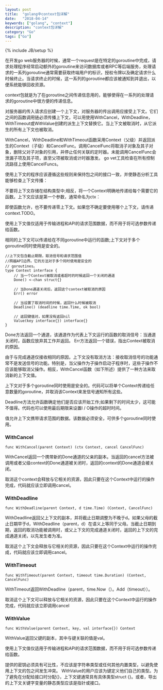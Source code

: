 ```yaml
---
layout: post
title:  "golang中context包详解"
date:   "2018-04-14"
keywords: ["golang", "context"]
description: "context包详解"
category: "Go"
tags: ["Go"]
---
```

{% include JB/setup %}

在开发go web服务器的时候，通常一个request是在特定的goroutine中完成，请求处理程序经常启动额外的goroutine来访问数据库或者RPC等后端服务，处理请求的一系列goroutine通常需要获取终端用户的标识，授权令牌以及确定请求什么时候终止。当请求终止的时候，这一系列的goroutine都应该被通知到并退出，以便系统能够回收资源。

context包就是为了在goroutine之间传递信息用的，能够使得在一系列的处理请求的goroutine中很方便的传递信息。


对服务器的传入请求应创建一个上下文，对服务器的传出调用应接受上下文。它们之间的函数调用链必须传播上下文，可以用使用WithCancel，WithDeadline，WithTimeout或WithValue创建的派生上下文替换它。当上下文被取消时，从它派生的所有上下文也被取消。

WithCancel，WithDeadline和WithTimeout函数采用Context（父级）并返回派生的Context（子级）和CancelFunc。调用CancelFunc将取消子对象及其子对象，删除父对子对象的引用，并停止任何关联的定时器。未能调用CancelFunc会泄漏子项及其子项，直至父项被取消或计时器激发。 go vet工具检查在所有控制流路径上使用CancelFuncs。

使用上下文的程序应该遵循这些规则来保持包之间的接口一致，并使静态分析工具能够检查上下文传播：

不要将上下文存储在结构类型中;相反，将一个Context明确地传递给每个需要它的函数。上下文应该是第一个参数，通常命名为ctx：

即使函数允许，也不要传递零上下文。如果您不确定要使用哪个上下文，请传递context.TODO。

使用上下文值仅适用于传输进程和API的请求范围数据，而不用于将可选参数传递给函数。

相同的上下文可以传递给在不同goroutine中运行的函数;上下文对于多个goroutine同时使用是安全的。

```
//上下文包含截止期限，取消信号和请求范围值
//跨越API边界。它的方法对于多个同时使用是安全的
// goroutines。
type Context interface {
    // 当一个Context被取消或者超时的时候返回一个关闭的通道
    Done() <-chan struct{}

    // 当Done通道关闭后，返回这个context被取消的原因
    Err() error

    // 当设置了取消时间的时候，返回什么时候被取消
    Deadline() (deadline time.Time, ok bool)

    // 返回键值对，如果没有返回nil
    Value(key interface{}) interface{}
}
```

Done方法返回一个通道，该通道作为代表上下文运行的函数的取消信号：当通道关闭时，函数应放弃其工作并返回。 Err方法返回一个错误，指出Context被取消的原因。

由于与完成通道仅接收相同的原因，上下文没有取消方法：接收取消信号的功能通常不是发送信号的功能。特别是，当父操作为子操作启动子程序时，这些子操作不应该能够取消父操作。相反，WithCancel函数（如下所述）提供了一种方法来取消新的上下文值。

上下文对于多个goroutine同时使用是安全的。代码可以将单个Context传递给任意数量的goroutine，并取消该Context来发信号通知所有这些。

Deadline方法允许函数确定他们是否应该开始工作;如果剩下的时间太少，这可能不值得。代码也可以使用最后期限来设置I / O操作的超时时间。

值允许上下文携带请求范围的数据。该数据必须安全，可供多个goroutine同时使用。

### WithCancel

```
func WithCancel(parent Context) (ctx Context, cancel CancelFunc)

```

WithCancel返回一个携带新的Done通道的父亲的副本。当返回的cancel方法被调用或者父级context的Done通道被关闭时，返回的context的Done通道会被关闭。

取消这个context会释放与它相关的资源，因此只要在这个Context中运行的操作完成，代码就应该立即调用cancel。

###  WithDeadline

```
func WithDeadline(parent Context, d time.Time) (Context, CancelFunc)
```

WithDeadline返回父上下文的副本，并将截止日期调整为不晚于d。如果父母的截止日期早于d，WithDeadline（parent，d）在语义上等同于父母。当截止日期到期，返回的取消功能被调用时，或父上下文的完成通道关闭时，返回的上下文的完成通道关闭，以先发生者为准。

取消这个上下文会释放与它相关的资源，因此只要在这个Context中运行的操作完成，代码就应该立即调用cancel。

### WithTimeout

```
func WithTimeout(parent Context, timeout time.Duration) (Context, CancelFunc)
```

WithTimeout返回WithDeadline（parent，time.Now（）。Add（timeout））。

取消这个上下文可以释放与它相关的资源，因此只要在这个Context中运行的操作完成，代码就应该立即调用cancel

### WithValue

```
func WithValue(parent Context, key, val interface{}) Context
```

WithValue返回父键的副本，其中与键关联的值是val。

使用上下文值仅适用于传输进程和API的请求范围数据，而不用于将可选参数传递给函数。

提供的密钥必须具有可比性，不应该是字符串类型或任何其他内置类型，以避免使用上下文的包之间发生冲突。 WithValue的用户应该为键定义他们自己的类型。为了避免在分配给接口时分配{}，上下文键通常具有具体类型struct {}。或者，导出的上下文关键字变量的静态类型应该是指针或接口。
